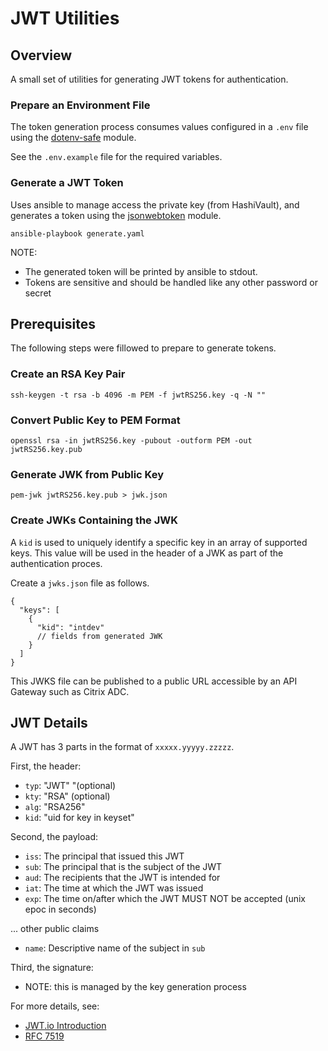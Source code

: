 # JWT Utilities

## Overview

A small set of utilities for generating JWT tokens for authentication.

### Prepare an Environment File

The token generation process consumes values configured in a `.env` file using the [dotenv-safe](https://github.com/rolodato/dotenv-safe) module.

See the `.env.example` file for the required variables.

### Generate a JWT Token

Uses ansible to manage access the private key (from HashiVault), and generates a token using the [jsonwebtoken](https://github.com/auth0/node-jsonwebtoken) module.

```ansible-playbook generate.yaml```

NOTE:
 - The generated token will be printed by ansible to stdout.
 - Tokens are sensitive and should be handled like any other password or secret

## Prerequisites

The following steps were fillowed to prepare to generate tokens.

### Create an RSA Key Pair

```ssh-keygen -t rsa -b 4096 -m PEM -f jwtRS256.key -q -N ""```

### Convert Public Key to PEM Format

```openssl rsa -in jwtRS256.key -pubout -outform PEM -out jwtRS256.key.pub```

### Generate JWK from Public Key

```pem-jwk jwtRS256.key.pub > jwk.json```

### Create JWKs Containing the JWK

A `kid` is used to uniquely identify a specific key in an array of supported keys. This value will be used in the header of a JWK as part of the authentication proces.

Create a `jwks.json` file as follows.

```
{
  "keys": [
    {
      "kid": "intdev"
      // fields from generated JWK
    }
  ]
}
```
This JWKS file can be published to a public URL accessible by an API Gateway such as Citrix ADC.

## JWT Details

A JWT has 3 parts in the format of `xxxxx.yyyyy.zzzzz`.

First, the header:

* `typ`: "JWT" "(optional)
* `kty`: "RSA" (optional)
* `alg`: "RSA256"
* `kid`: "uid for key in keyset"

Second, the payload:

* `iss`: The principal that issued this JWT
* `sub`: The principal that is the subject of the JWT
* `aud`: The recipients that the JWT is intended for
* `iat`: The time at which the JWT was issued
* `exp`: The time on/after which the JWT MUST NOT be accepted (unix epoc in seconds)

... other public claims

* `name`: Descriptive name of the subject in `sub`

Third, the signature:

* NOTE: this is managed by the key generation process

For more details, see:

* [JWT.io Introduction](https://jwt.io/introduction)
* [RFC 7519](https://www.rfc-editor.org/rfc/rfc7519#section-4.1.3)
